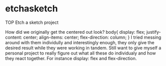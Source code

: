 # etchasketch
TOP Etch a sketch project


How did we originally get the centered out look? 
body{
    display: flex;
    justify-content: center;
    align-items: center;
    flex-direction: column;
}
I tried messing around with them individully and interestingly enough, they only give the desired result
while they were working in tandem. Still want to give myself a personal project to really figure out what
all these do individualy and how they react together. For instance display: flex and flex-direction.